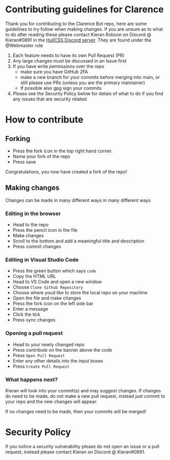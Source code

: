 # Contributing guidelines for Clarence

Thank you for contributing to the Clarence Bot repo, here are some guidelines to try follow when making changes. If you are unsure as to what to do after reading these please contact Kieran Robson on Discord @ Kieran#0891 in the [HullCSS Discord server](https://hullcss.org/discord). They are found under the @Webmaster role

1. Each feature needs to have its own Pull Request (PR)
2. Any large changes must be discussed in an Issue first
3. If you have write permissions over the repo
   - make sure you have GitHub 2FA
   - make a new branch for your commits before merging into main, or still please use PRs (unless you are the primary maintainer)
   - If possible also gpg sign your commits
4. Please see the Security Policy below for detais of what to do if you find any issues that are security related

# How to contribute

## Forking

- Press the fork icon in the top right hand corner.
- Name your fork of the repo
- Press save

Congratulations, you now have created a fork of the repo!

## Making changes

Changes can be made in many different ways in many different ways

### Editing in the browser

- Head to the repo
- Press the pencil icon in the file
- Make changes
- Scroll to the bottom and add a meaningful title and description
- Press commit changes

### Editing in Visual Studio Code

- Press the green button which says `code`
- Copy the HTML URL
- Head to VS Code and open a new window
- Choose `Clone Github Repository`
- Choose where youd like to store the local repo on your machine
- Open the file and make changes
- Press the fork icon on the left side bar
- Enter a message
- Click the tick
- Press sync changes

### Opening a pull request

- Head to your newly changed repo
- Press contribute on the banner above the code
- Press `Open Pull Request`
- Enter any other details into the input boxes
- Press `Create Pull Request`

### What happens next?

Kieran will look into your commit(s) and may suggest changes. If changes do need to be made, do not make a new pull request, instead just commit to your repo and the new changes will appear.

If no changes need to be made, then your commits will be merged!

# Security Policy

If you notice a security vulnerability please do not open an issue or a pull request, instead please contact Kieran on Discord @ Kieran#0891.

